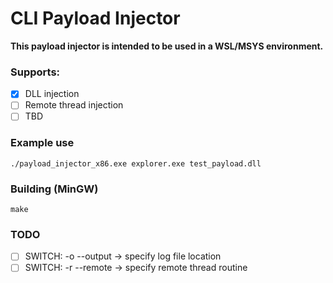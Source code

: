 # CLI Payload Injector

**This payload injector is intended to be used in a WSL/MSYS environment.**

### Supports:
- [x] DLL injection
- [ ] Remote thread injection
- [ ] TBD

### Example use
```
./payload_injector_x86.exe explorer.exe test_payload.dll
```

### Building (MinGW)
```
make
```

### TODO
- [ ] SWITCH: -o --output -> specify log file location
- [ ] SWITCH: -r --remote -> specify remote thread routine
